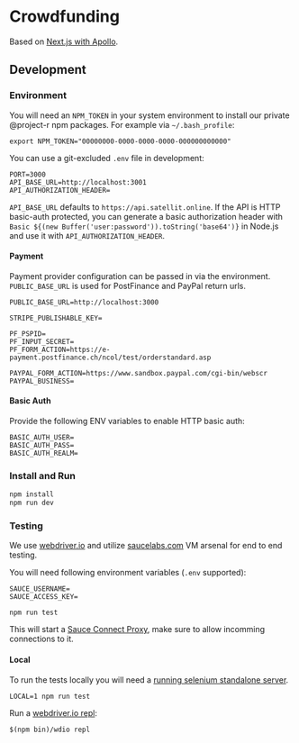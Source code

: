 # Crowdfunding

Based on [Next.js with Apollo](https://github.com/zeit/next.js/tree/master/examples/with-apollo).

## Development

### Environment

You will need an `NPM_TOKEN` in your system environment to install our private @project-r npm packages. For example via `~/.bash_profile`:

```
export NPM_TOKEN="00000000-0000-0000-0000-000000000000"
```

You can use a git-excluded `.env` file in development:

```
PORT=3000
API_BASE_URL=http://localhost:3001
API_AUTHORIZATION_HEADER=
```

`API_BASE_URL` defaults to `https://api.satellit.online`. If the API is HTTP basic-auth protected, you can generate a basic authorization header with ``Basic ${(new Buffer('user:password')).toString('base64')}`` in Node.js and use it with `API_AUTHORIZATION_HEADER`.

#### Payment

Payment provider configuration can be passed in via the environment. `PUBLIC_BASE_URL` is used for PostFinance and PayPal return urls.

```
PUBLIC_BASE_URL=http://localhost:3000

STRIPE_PUBLISHABLE_KEY=

PF_PSPID=
PF_INPUT_SECRET=
PF_FORM_ACTION=https://e-payment.postfinance.ch/ncol/test/orderstandard.asp

PAYPAL_FORM_ACTION=https://www.sandbox.paypal.com/cgi-bin/webscr
PAYPAL_BUSINESS=
```

#### Basic Auth

Provide the following ENV variables to enable HTTP basic auth:

```
BASIC_AUTH_USER=
BASIC_AUTH_PASS=
BASIC_AUTH_REALM=
```

### Install and Run

```bash
npm install
npm run dev
```

### Testing

We use [webdriver.io](http://webdriver.io/) and utilize [saucelabs.com](https://saucelabs.com/) VM arsenal for end to end testing.

You will need following environment variables (`.env` supported):

```
SAUCE_USERNAME=
SAUCE_ACCESS_KEY=
```

```
npm run test
```

This will start a [Sauce Connect Proxy](https://wiki.saucelabs.com/display/DOCS/Sauce+Connect+Proxy+FAQS), make sure to allow incomming connections to it.

#### Local

To run the tests locally you will need a [running selenium standalone server](http://webdriver.io/guide.html).

```
LOCAL=1 npm run test
```

Run a [webdriver.io repl](http://webdriver.io/guide/usage/repl.html):

```
$(npm bin)/wdio repl 
```
